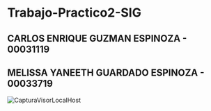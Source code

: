 # Trabajo-Practico2-SIG

## CARLOS ENRIQUE GUZMAN ESPINOZA - 00031119
## MELISSA YANEETH GUARDADO ESPINOZA - 00033719

![CapturaVisorLocalHost](./CapturaVisualLocalHost.PNG)



